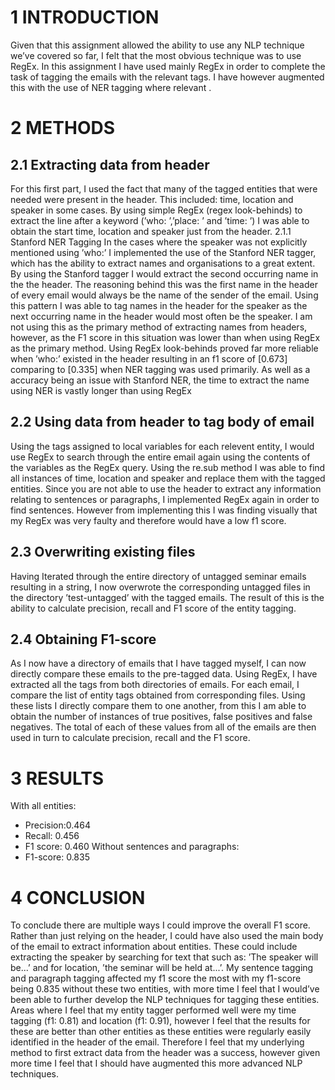 # 1 INTRODUCTION

Given that this assignment allowed the ability to use any NLP technique
we’ve covered so far, I felt that the most obvious technique was to use
RegEx. In this assignment I have used mainly RegEx in order to complete
the task of tagging the emails with the relevant tags. I have however
augmented this with the use of NER tagging where relevant .

# 2 METHODS
## 2.1 Extracting data from header
For this first part, I used the fact that many of the tagged entities that
were needed were present in the header. This included: time, location
and speaker in some cases. By using simple RegEx (regex look-behinds)
to extract the line after a keyword (’who: ’,’place: ’ and ’time: ’) I was
able to obtain the start time, location and speaker just from the header.
2.1.1 Stanford NER Tagging In the cases where the speaker was not
explicitly mentioned using ’who:’ I implemented the use of the Stanford
NER tagger, which has the ability to extract names and organisations to
a great extent. By using the Stanford tagger I would extract the second
occurring name in the the header. The reasoning behind this was the first
name in the header of every email would always be the name of the sender
of the email. Using this pattern I was able to tag names in the header for
the speaker as the next occurring name in the header would most often be
the speaker.
I am not using this as the primary method of extracting names from
headers, however, as the F1 score in this situation was lower than when
using RegEx as the primary method. Using RegEx look-behinds proved
far more reliable when ’who:’ existed in the header resulting in an f1
score of [0.673] comparing to [0.335] when NER tagging was used
primarily. As well as a accuracy being an issue with Stanford NER, the
time to extract the name using NER is vastly longer than using RegEx
## 2.2 Using data from header to tag body of email
Using the tags assigned to local variables for each relevent entity, I would
use RegEx to search through the entire email again using the contents of
the variables as the RegEx query. Using the re.sub method I was able to
find all instances of time, location and speaker and replace them with the
tagged entities. Since you are not able to use the header to extract any
information relating to sentences or paragraphs, I implemented RegEx
again in order to find sentences. However from implementing this I was
finding visually that my RegEx was very faulty and therefore would have
a low f1 score.

## 2.3 Overwriting existing files
Having Iterated through the entire directory of untagged seminar emails
resulting in a string, I now overwrote the corresponding untagged files in
the directory ’test-untagged’ with the tagged emails. The result of this is
the ability to calculate precision, recall and F1 score of the entity tagging.

## 2.4 Obtaining F1-score
As I now have a directory of emails that I have tagged myself, I can now
directly compare these emails to the pre-tagged data. Using RegEx, I
have extracted all the tags from both directories of emails. For each email,
I compare the list of entity tags obtained from corresponding files. Using
these lists I directly compare them to one another, from this I am able to
obtain the number of instances of true positives, false positives and false
negatives. The total of each of these values from all of the emails are then
used in turn to calculate precision, recall and the F1 score.

# 3 RESULTS
With all entities:
- Precision:0.464
- Recall: 0.456
- F1 score: 0.460 
Without sentences and paragraphs:
- F1-score: 0.835

# 4 CONCLUSION
To conclude there are multiple ways I could improve the overall F1 score.
Rather than just relying on the header, I could have also used the main
body of the email to extract information about entities. These could
include extracting the speaker by searching for text that such as: ’The
speaker will be...’ and for location, ’the seminar will be held at...’. My
sentence tagging and paragraph tagging affected my f1 score the most
with my f1-score being 0.835 without these two entities, with more time
I feel that I would’ve been able to further develop the NLP techniques for
tagging these entities.
Areas where I feel that my entity tagger performed well were my time
tagging (f1: 0.81) and location (f1: 0.91), however I feel that the results
for these are better than other entities as these entities were regularly
easily identified in the header of the email. Therefore I feel that my
underlying method to first extract data from the header was a success,
however given more time I feel that I should have augmented this more
advanced NLP techniques.

